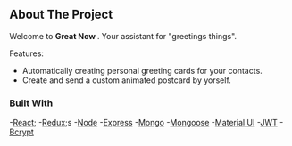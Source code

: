 <!-- PROJECT LOGO -->
<!-- ![Alt Text](https://media.giphy.com/media/vFKqnCdLPNOKc/giphy.gif) -->

<!-- ABOUT THE PROJECT -->

## About The Project

Welcome to <b> Great Now </b>. Your assistant for "greetings things".

Features:

- Automatically creating personal greeting cards for your contacts.
- Create and send a custom animated postcard by yorself.

### Built With

-[React](https://reactjs.org);
-[Redux](https://redux.js.org);s
-[Node](https://nodejs.org/)
-[Express](https://expressjs.com)
-[Mongo](https://www.mongodb.com)
-[Mongoose](https://mongoosejs.com)
-[Material UI](https://material-ui.com)
-[JWT](https://jwt.io)
-[Bcrypt](https://www.npmjs.com/package/bcrypt)
